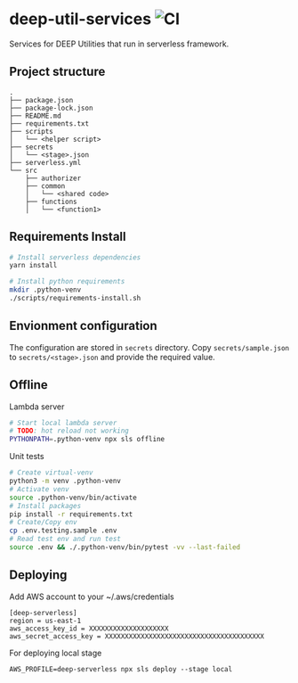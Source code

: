 # deep-util-services ![CI](https://github.com/the-deep/deep-util-services/workflows/CI/badge.svg)
Services for DEEP Utilities that run in serverless framework.

## Project structure
```
.
├── package.json
├── package-lock.json
├── README.md
├── requirements.txt
├── scripts
│   └── <helper script>
├── secrets
│   └── <stage>.json
├── serverless.yml
└── src
    ├── authorizer
    ├── common
    │   └── <shared code>
    ├── functions
    │   └── <function1>
```

## Requirements Install
```bash
# Install serverless dependencies
yarn install

# Install python requirements
mkdir .python-venv
./scripts/requirements-install.sh
```

## Envionment configuration
The configuration are stored in `secrets` directory. Copy `secrets/sample.json` to `secrets/<stage>.json` and provide the required value.


## Offline
Lambda server
```bash
# Start local lambda server
# TODO: hot reload not working
PYTHONPATH=.python-venv npx sls offline
```

Unit tests
```bash
# Create virtual-venv
python3 -m venv .python-venv
# Activate venv
source .python-venv/bin/activate
# Install packages
pip install -r requirements.txt
# Create/Copy env
cp .env.testing.sample .env
# Read test env and run test
source .env && ./.python-venv/bin/pytest -vv --last-failed
```

## Deploying
Add AWS account to your ~/.aws/credentials
```
[deep-serverless]
region = us-east-1
aws_access_key_id = XXXXXXXXXXXXXXXXXXXX
aws_secret_access_key = XXXXXXXXXXXXXXXXXXXXXXXXXXXXXXXXXXXXXXXX
```

For deploying local stage
```
AWS_PROFILE=deep-serverless npx sls deploy --stage local
```
